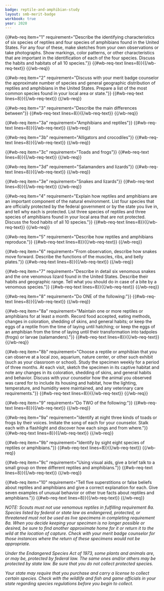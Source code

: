 ```yaml
---
badge: reptile-and-amphibian-study
layout: smb-merit-badge
workbook: true
year: 2020
---
```



{{#wb-req item="1" requirement="Describe the identifying characteristics of six species of reptiles and four species of amphibians found in the United States. For any four of these, make sketches from your own observations or take photographs. Show markings, color patterns, or other characteristics that are important in the identification of each of the four species. Discuss the habits and habitats of all 10 species."}}
{{#wb-req-text lines=8}}{{/wb-req-text}}
{{/wb-req}}

{{#wb-req item="2" requirement="Discuss with your merit badge counselor the approximate number of species and general geographic distribution of reptiles and amphibians in the United States. Prepare a list of the most common species found in your local area or state."}}
{{#wb-req-text lines=8}}{{/wb-req-text}}
{{/wb-req}}

{{#wb-req item="3" requirement="Describe the main differences between"}}
{{#wb-req-text lines=8}}{{/wb-req-text}}
{{/wb-req}}

{{#wb-req item="3a" requirement="Amphibians and reptiles"}}
{{#wb-req-text lines=8}}{{/wb-req-text}}
{{/wb-req}}

{{#wb-req item="3b" requirement="Alligators and crocodiles"}}
{{#wb-req-text lines=8}}{{/wb-req-text}}
{{/wb-req}}

{{#wb-req item="3c" requirement="Toads and frogs"}}
{{#wb-req-text lines=8}}{{/wb-req-text}}
{{/wb-req}}

{{#wb-req item="3d" requirement="Salamanders and lizards"}}
{{#wb-req-text lines=8}}{{/wb-req-text}}
{{/wb-req}}

{{#wb-req item="3e" requirement="Snakes and lizards"}}
{{#wb-req-text lines=8}}{{/wb-req-text}}
{{/wb-req}}

{{#wb-req item="4" requirement="Explain how reptiles and amphibians are an important component of the natural environment. List four species that are officially protected by the federal government or by the state you live in, and tell why each is protected. List three species of reptiles and three species of amphibians found in your local area that are not protected. Discuss the food habits of all 10 species."}}
{{#wb-req-text lines=8}}{{/wb-req-text}}
{{/wb-req}}

{{#wb-req item="5" requirement="Describe how reptiles and amphibians reproduce."}}
{{#wb-req-text lines=8}}{{/wb-req-text}}
{{/wb-req}}

{{#wb-req item="6" requirement="From observation, describe how snakes move forward. Describe the functions of the muscles, ribs, and belly plates."}}
{{#wb-req-text lines=8}}{{/wb-req-text}}
{{/wb-req}}

{{#wb-req item="7" requirement="Describe in detail six venomous snakes and the one venomous lizard found in the United States. Describe their habits and geographic range. Tell what you should do in case of a bite by a venomous species."}}
{{#wb-req-text lines=8}}{{/wb-req-text}}
{{/wb-req}}

{{#wb-req item="8" requirement="Do ONE of the following:"}}
{{#wb-req-text lines=8}}{{/wb-req-text}}
{{/wb-req}}

{{#wb-req item="8a" requirement="Maintain one or more reptiles or amphibians for at least a month. Record food accepted, eating methods, changes in coloration, shedding of skins, and general habits; or keep the eggs of a reptile from the time of laying until hatching; or keep the eggs of an amphibian from the time of laying until their transformation into tadpoles (frogs) or larvae (salamanders)."}}
{{#wb-req-text lines=8}}{{/wb-req-text}}
{{/wb-req}}

{{#wb-req item="8b" requirement="Choose a reptile or amphibian that you can observe at a local zoo, aquarium, nature center, or other such exhibit (such as your classroom or school). Study the specimen weekly for a period of three months. At each visit, sketch the specimen in its captive habitat and note any changes in its coloration, shedding of skins, and general habits and behavior. Discuss with your counselor how the animal you observed was cared for to include its housing and habitat, how the lighting, temperature, and humidity were maintained, and any veterinary care requirements."}}
{{#wb-req-text lines=8}}{{/wb-req-text}}
{{/wb-req}}

{{#wb-req item="9" requirement="Do TWO of the following:"}}
{{#wb-req-text lines=8}}{{/wb-req-text}}
{{/wb-req}}

{{#wb-req item="9a" requirement="Identify at night three kinds of toads or frogs by their voices. Imitate the song of each for your counselor. Stalk each with a flashlight and discover how each sings and from where."}}
{{#wb-req-text lines=8}}{{/wb-req-text}}
{{/wb-req}}

{{#wb-req item="9b" requirement="Identify by sight eight species of reptiles or amphibians."}}
{{#wb-req-text lines=8}}{{/wb-req-text}}
{{/wb-req}}

{{#wb-req item="9c" requirement="Using visual aids, give a brief talk to a small group on three different reptiles and amphibians."}}
{{#wb-req-text lines=8}}{{/wb-req-text}}
{{/wb-req}}

{{#wb-req item="10" requirement="Tell five superstitions or false beliefs about reptiles and amphibians and give a correct explanation for each. Give seven examples of unusual behavior or other true facts about reptiles and amphibians."}}
{{#wb-req-text lines=8}}{{/wb-req-text}}
{{/wb-req}}

*NOTE: Scouts must not use venomous reptiles in fulfilling requirement 8a. Species listed by federal or state law as endangered, protected, or threatened must not be used as live specimens in completing requirement 8a. When you decide keeping your specimen is no longer possible or desired, be sure to find another approximate home for it or return it to the wild at the location of capture. Check with your merit badge counselor for those instances where the return of these specimens would not be appropriate.*

*Under the Endangered Species Act of 1973, some plants and animals are, or may be, protected by federal law. The same ones and/or others may be protected by state law. Be sure that you do not collect protected species.*

*Your state may require that you purchase and carry a license to collect certain species. Check with the wildlife and fish and game officials in your state regarding species regulations before you begin to collect.*
